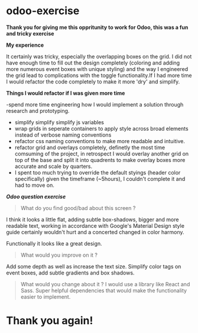 # odoo-exercise


**Thank you for giving me this oppritunity to work for Odoo, this was a fun and tricky exercise**


**My experience**

It certainly was tricky, especially the overlapping boxes on the grid. I did not have enough time to fill out the design completely (coloring and adding more numerous event boxes with unique styling) and the way I engineered the grid lead to complications with the toggle functionality.If I had more time I would refactor the code completely to make it more 'dry' and simplify.



**Things I would refactor if I was given more time**

-spend more time engineering how I would implement a solution through research and prototyping. 
- simplify simplify simplify js variables
- wrap grids in seperate containers to apply style across broad elements instead of verbose naming conventions
- refactor css naming conventions to make more readable and intuitive. 
- refactor grid and overlays completely, definetly the most time comsuming of the project, 
in retrospect I would overlay another grid on top of the base and split it into quadrents to make overlay boxes more accurate 
and scale by quarters. 
- I spent too much trying to override the default styings (header color specifically) given the timeframe (~5hours), I couldn't complete it
and had to move on. 




***Odoo question exercise*** 

> What do you find good/bad about this screen ?

I think it looks a little flat, adding subtle box-shadows,  bigger and more readable text, working in accordance with Google's Material Design style guide certainly wouldn't hurt and a concerted changed in color harmony. 

Functionally it looks like a great design. 



> What would you improve on it ?

Add some depth as well as increase the text size. Simplify color tags on event boxes, add subtle gradients and box shadows. 



> What would you change about it ?
I would use a library like React and Sass. 
Super helpful dependencies that would make the functionality easier to implement.



# Thank you again!
